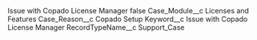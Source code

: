 <?xml version="1.0" encoding="UTF-8"?>
<CustomMetadata xmlns="http://soap.sforce.com/2006/04/metadata" xmlns:xsi="http://www.w3.org/2001/XMLSchema-instance" xmlns:xsd="http://www.w3.org/2001/XMLSchema">
    <label>Issue with Copado License Manager</label>
    <protected>false</protected>
    <values>
        <field>Case_Module__c</field>
        <value xsi:type="xsd:string">Licenses and Features</value>
    </values>
    <values>
        <field>Case_Reason__c</field>
        <value xsi:type="xsd:string">Copado Setup</value>
    </values>
    <values>
        <field>Keyword__c</field>
        <value xsi:type="xsd:string">Issue with Copado License Manager</value>
    </values>
    <values>
        <field>RecordTypeName__c</field>
        <value xsi:type="xsd:string">Support_Case</value>
    </values>
</CustomMetadata>
